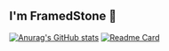 ## I'm FramedStone 👋

[![Anurag's GitHub stats](https://github-readme-stats.vercel.app/api?username=vanoss222&theme=dark)](https://github.com/anuraghazra/github-readme-stats)
[![Readme Card](https://github-readme-stats.vercel.app/api/pin/?username=vanoss222&repo=mmu-timetable-enhancement)](https://github.com/anuraghazra/github-readme-stats)

<!--
**vanoss222/vanoss222** is a ✨ _special_ ✨ repository because its `README.md` (this file) appears on your GitHub profile.

Here are some ideas to get you started:

- 🔭 I’m currently working on ...
- 🌱 I’m currently learning ...
- 👯 I’m looking to collaborate on ...
- 🤔 I’m looking for help with ...
- 💬 Ask me about ...
- 📫 How to reach me: ...
- 😄 Pronouns: ...
- ⚡ Fun fact: ...
-->
